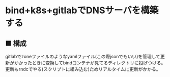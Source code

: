 # bind+k8s+gitlabでDNSサーバを構築する
## ■ 構成
gitlabでzoneファイルのようなyamlファイル(この際jsonでもいい)を管理して更新がかかったときに変換してbindコンテナが見てるディレクトリに投げつける。  
更新もrndcでやる(スクリプトに組み込む)ためリアルタイムに更新がかかる。
